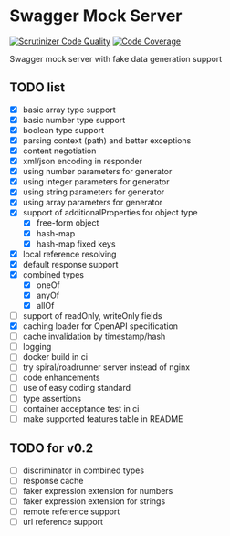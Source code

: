 # Swagger Mock Server

[![Scrutinizer Code Quality](https://scrutinizer-ci.com/g/strider2038/swagger-mock/badges/quality-score.png?b=master)](https://scrutinizer-ci.com/g/strider2038/swagger-mock/?branch=master)
[![Code Coverage](https://scrutinizer-ci.com/g/strider2038/swagger-mock/badges/coverage.png?b=master)](https://scrutinizer-ci.com/g/strider2038/swagger-mock/?branch=master)

Swagger mock server with fake data generation support

## TODO list

* [x] basic array type support
* [x] basic number type support
* [x] boolean type support
* [x] parsing context (path) and better exceptions
* [x] content negotiation
* [x] xml/json encoding in responder
* [x] using number parameters for generator
* [x] using integer parameters for generator
* [x] using string parameters for generator
* [x] using array parameters for generator
* [x] support of additionalProperties for object type
  * [x] free-form object
  * [x] hash-map
  * [x] hash-map fixed keys
* [x] local reference resolving
* [x] default response support
* [x] combined types
  * [x] oneOf
  * [x] anyOf
  * [x] allOf
* [ ] support of readOnly, writeOnly fields
* [x] caching loader for OpenAPI specification
* [ ] cache invalidation by timestamp/hash
* [ ] logging
* [ ] docker build in ci
* [ ] try spiral/roadrunner server instead of nginx
* [ ] code enhancements
 * [ ] use of easy coding standard
 * [ ] type assertions
* [ ] container acceptance test in ci 
* [ ] make supported features table in README

## TODO for v0.2

* [ ] discriminator in combined types
* [ ] response cache
* [ ] faker expression extension for numbers
* [ ] faker expression extension for strings
* [ ] remote reference support
* [ ] url reference support
